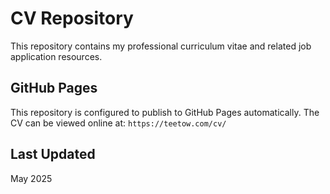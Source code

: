 # CV Repository

This repository contains my professional curriculum vitae and related job application resources.

## GitHub Pages

This repository is configured to publish to GitHub Pages automatically. The CV can be viewed online at:
`https://teetow.com/cv/`

## Last Updated

May 2025
